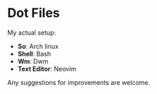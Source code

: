# Dot Files
My actual setup:
- **So**: Arch linux
- **Shell**: Bash
- **Wm**: Dwm
- **Text Editor**: Neovim

Any suggestions for improvements are welcome.
